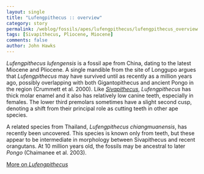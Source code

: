 ```yaml
---
layout: single 
title: "Lufengpithecus :: overview" 
category: story
permalink: /weblog/fossils/apes/lufengpithecus/lufengpithecus_overview.html
tags: [Sivapithecus, Pliocene, Miocene] 
comments: false 
author: John Hawks 
---
```



<i>Lufengpithecus lufengensis</i> is a fossil ape from China, dating to the latest Miocene and Pliocene. A single mandible from the site of Longgupo argues that <i>Lufengpithecus</i> may have survived until as recently as a million years ago, possibly overlapping with both Gigantopithecus and ancient Pongo in the region (Crummett et al. 2000). Like <a href="weblog/fossils/apes/sivapithecus/"><i>Sivapithecus</i></a>, <i>Lufengpithecus</i> has thick molar enamel and it also has relatively low canine teeth, especially in females. The lower third premolars sometimes have a slight second cusp, denoting a shift from their principal role as cutting teeth in other ape species. 
</p>

<p>
A related species from Thailand, <i>Lufengpithecus chiangmuanensis</i>, has recently been uncovered. This species is known only from teeth, but these appear to be intermediate in morphology between Sivapithecus and recent orangutans. At 10 million years old, the fossils may be ancestral to later <i>Pongo</i> (Chaimanee et al. 2003). 
</p>

<p>
<a href="weblog/fossils/apes/lufengpithecus/">More on <i>Lufengpithecus</i></a>
</p>


